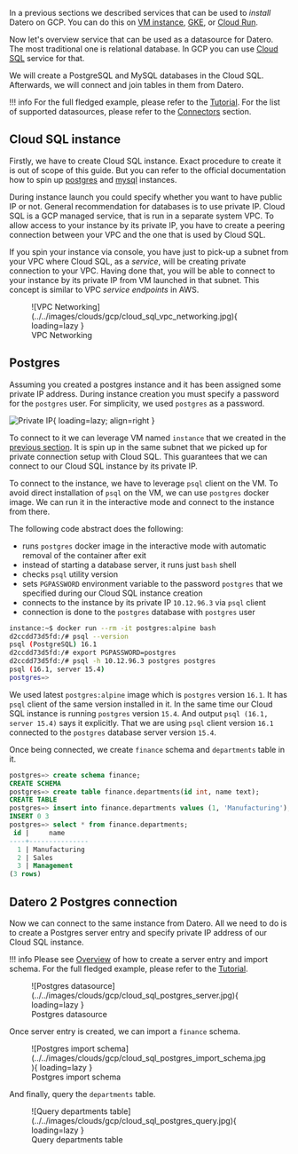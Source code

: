 In a previous sections we described services that can be used to _install_ Datero on GCP.
You can do this on [VM instance](./vm_instance.md), [GKE](./gke.md), or [Cloud Run](./cloud_run.md).

Now let's overview service that can be used as a datasource for Datero.
The most traditional one is relational database.
In GCP you can use [Cloud SQL](https://cloud.google.com/sql) service for that.

We will create a PostgreSQL and MySQL databases in the Cloud SQL.
Afterwards, we will connect and join tables in them from Datero.

!!! info
    For the full fledged example, please refer to the [Tutorial](../../tutorial.md).
    For the list of supported datasources, please refer to the [Connectors](../../connectors/index.md) section.


## Cloud SQL instance
Firstly, we have to create Cloud SQL instance.
Exact procedure to create it is out of scope of this guide.
But you can refer to the official documentation how to spin up [postgres](https://cloud.google.com/sql/docs/postgres/create-instance#create-2nd-gen) and [mysql](https://cloud.google.com/sql/docs/mysql/create-instance#create-2nd-gen) instances.

During instance launch you could specify whether you want to have public IP or not.
General recommendation for databases is to use private IP.
Cloud SQL is a GCP managed service, that is run in a separate system VPC.
To allow access to your instance by its private IP, you have to create a peering connection between your VPC and the one that is used by Cloud SQL.

If you spin your instance via console, you have just to pick-up a subnet from your VPC where Cloud SQL, as a _service_, will be creating private connection to your VPC. Having done that, you will be able to connect to your instance by its private IP from VM launched in that subnet. This concept is similar to VPC _service endpoints_ in AWS.

<figure markdown>
  ![VPC Networking](../../images/clouds/gcp/cloud_sql_vpc_networking.jpg){ loading=lazy }
  <figcaption>VPC Networking</figcaption>
</figure>


## Postgres
Assuming you created a postgres instance and it has been assigned some private IP address.
During instance creation you must specify a password for the `postgres` user.
For simplicity, we used `postgres` as a password.

![Private IP](../../images/clouds/gcp/cloud_sql_postgres_ip.jpg){ loading=lazy; align=right }

To connect to it we can leverage VM named `instance` that we created in the [previous section](./vm_instance.md).
It is spin up in the same subnet that we picked up for private connection setup with Cloud SQL.
This guarantees that we can connect to our Cloud SQL instance by its private IP.

To connect to the instance, we have to leverage `psql` client on the VM.
To avoid direct installation of `psql` on the VM, we can use `postgres` docker image.
We can run it in the interactive mode and connect to the instance from there.

The following code abstract does the following:

- runs `postgres` docker image in the interactive mode with automatic removal of the container after exit
- instead of starting a database server, it runs just `bash` shell
- checks `psql` utility version
- sets `PGPASSWORD` environment variable to the password `postgres` that we specified during our Cloud SQL instance creation
- connects to the instance by its private IP `10.12.96.3` via `psql` client
- connection is done to the `postgres` database with `postgres` user

```sh
instance:~$ docker run --rm -it postgres:alpine bash
d2ccdd73d5fd:/# psql --version
psql (PostgreSQL) 16.1
d2ccdd73d5fd:/# export PGPASSWORD=postgres
d2ccdd73d5fd:/# psql -h 10.12.96.3 postgres postgres
psql (16.1, server 15.4)
postgres=>
```

We used latest `postgres:alpine` image which is `postgres` version `16.1`.
It has `psql` client of the same version installed in it.
In the same time our Cloud SQL instance is running `postgres` version `15.4`.
And output `psql (16.1, server 15.4)` says it explicitly. 
That we are using `psql` client version `16.1` connected to the `postgres` database server version `15.4`.

Once being connected, we create `finance` schema and `departments` table in it.
```sql
postgres=> create schema finance;
CREATE SCHEMA
postgres=> create table finance.departments(id int, name text);
CREATE TABLE
postgres=> insert into finance.departments values (1, 'Manufacturing'), (2, 'Sales'), (3, 'Management');
INSERT 0 3
postgres=> select * from finance.departments;
 id |     name      
----+---------------
  1 | Manufacturing
  2 | Sales
  3 | Management
(3 rows)
```

## Datero 2 Postgres connection
Now we can connect to the same instance from Datero.
All we need to do is to create a Postgres server entry and specify private IP address of our Cloud SQL instance.

!!! info
    Please see [Overview](../../overview.md#connectors) of how to create a server entry and import schema.
    For the full fledged example, please refer to the [Tutorial](../../tutorial.md).

<figure markdown>
  ![Postgres datasource](../../images/clouds/gcp/cloud_sql_postgres_server.jpg){ loading=lazy }
  <figcaption>Postgres datasource</figcaption>
</figure>

Once server entry is created, we can import a `finance` schema.
<figure markdown>
  ![Postgres import schema](../../images/clouds/gcp/cloud_sql_postgres_import_schema.jpg){ loading=lazy }
  <figcaption>Postgres import schema</figcaption>
</figure>

And finally, query the `departments` table.
<figure markdown>
  ![Query departments table](../../images/clouds/gcp/cloud_sql_postgres_query.jpg){ loading=lazy }
  <figcaption>Query departments table</figcaption>
</figure>
